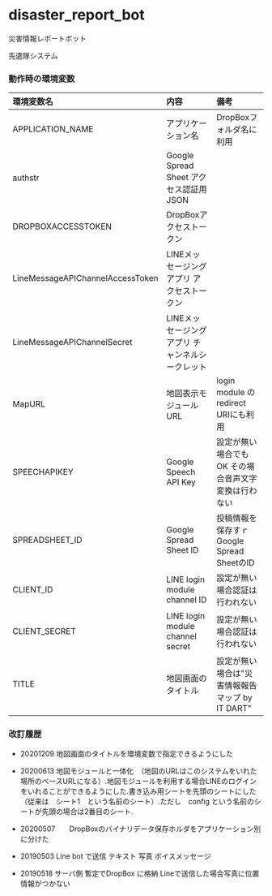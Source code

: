 # disaster_report_bot
災害情報レポートボット

先遣隊システム

### 動作時の環境変数

| 環境変数名 | 内容 | 備考 |
|:---|:---|:---|
|APPLICATION_NAME |アプリケーション名 |DropBoxフォルダ名に利用 |
|authstr |Google Spread Sheet アクセス認証用 JSON | |
|DROPBOXACCESSTOKEN |DropBoxアクセストークン | |
|LineMessageAPIChannelAccessToken |LINEメッセージングアプリ アクセストークン ||
|LineMessageAPIChannelSecret |LINEメッセージングアプリ チャンネルシークレット ||
|MapURL |地図表示モジュールURL |login module のredirect URIにも利用 |
|SPEECHAPIKEY |Google Speech API Key |設定が無い場合でもOK その場合音声文字変換は行わない |
|SPREADSHEET_ID |Google Spread Sheet ID |投稿情報を保存すｒGoogle Spread SheetのID|
|CLIENT_ID |LINE login module  channel ID |設定が無い場合認証は行われない|
|CLIENT_SECRET |LINE login module channel secret |設定が無い場合認証は行われない|
|TITLE |地図画面のタイトル |設定が無い場合は"災害情報報告マップ by IT DART"|

### 改訂履歴

- 20201209   地図画面のタイトルを環境変数で指定できるようにした

- 20200613   地図モジュールと一体化　（地図のURLはこのシステムをいれた場所のベースURLになる）.地図モジュールを利用する場合LINEのログインをいれることができるようにした.書き込み用シートを先頭のシートにした（従来は　シート1　という名前のシート）.ただし　config という名前のシートが先頭の場合は2番目のシート.　　　　　　


- 20200507　　DropBoxのバイナリデータ保存ホルダをアプリケーション別に分けた


- 20190503   Line bot で送信   テキスト  写真   ボイスメッセージ   

- 20190518   サーバ側 暫定でDropBox に格納   Lineで送信した場合写真に位置情報がつかない
